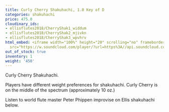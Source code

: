 ```yaml
---
title: Curly Cherry Shakuhachi, 1.8 Key of D
categories: shakuhachi
price: 475.0
cloudinary_ids:
- ellisflutes2018/CherryShak1_widdum
- ellisflutes2018/CherryShak2_mjivkn
- ellisflutes2018/CherryShak3_wpvhrv
html_embed: <iframe width="100%" height="20" scrolling="no" frameborder="no" allow="autoplay"
  src="https://w.soundcloud.com/player/?url=https%3A//api.soundcloud.com/tracks/192693525&color=%23ff5500&inverse=false&auto_play=false&show_user=true"></iframe>
out_of_stock: true
inventory: 1
weight: '450'
---
```


Curly Cherry Shakuhachi.

Players have different weight preferences for shakuhachi. Curly Cherry is on the middle of the spectrum (approximately 10 oz.)

Listen to world flute master Peter Phippen improvise on Ellis shakuhachi below.

